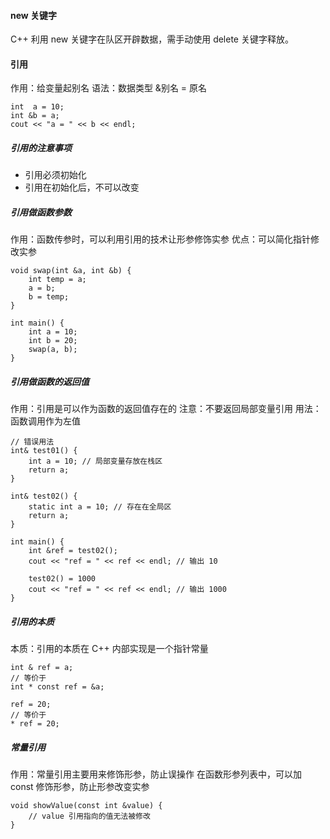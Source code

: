 #### new 关键字
C++ 利用 new 关键字在队区开辟数据，需手动使用 delete  关键字释放。

#### 引用
作用：给变量起别名
语法：数据类型 &别名 = 原名

```
int  a = 10;
int &b = a;
cout << "a = " << b << endl;
```

##### 引用的注意事项
 * 引用必须初始化
 * 引用在初始化后，不可以改变

##### 引用做函数参数
作用：函数传参时，可以利用引用的技术让形参修饰实参
优点：可以简化指针修改实参

```
void swap(int &a, int &b) {
    int temp = a;
    a = b;
    b = temp;
}

int main() {
    int a = 10;
    int b = 20;
    swap(a, b);
}
```
##### 引用做函数的返回值
作用：引用是可以作为函数的返回值存在的
注意：不要返回局部变量引用
用法：函数调用作为左值

```
// 错误用法
int& test01() {
    int a = 10; // 局部变量存放在栈区
    return a; 
}

int& test02() {
    static int a = 10; // 存在在全局区
    return a; 
}

int main() {
    int &ref = test02();
    cout << "ref = " << ref << endl; // 输出 10
    
    test02() = 1000
    cout << "ref = " << ref << endl; // 输出 1000
}
```
##### 引用的本质
本质：引用的本质在 C++ 内部实现是一个指针常量
```
int & ref = a;
// 等价于
int * const ref = &a;

ref = 20;
// 等价于 
* ref = 20;

```
##### 常量引用
作用：常量引用主要用来修饰形参，防止误操作
在函数形参列表中，可以加 const 修饰形参，防止形参改变实参
```
void showValue(const int &value) {
    // value 引用指向的值无法被修改
}

```